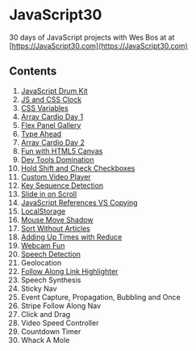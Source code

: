 # JavaScript30
30 days of JavaScript projects with Wes Bos at at [https://JavaScript30.com](https://JavaScript30.com)

## Contents

1.  [JavaScript Drum Kit](https://jscott313.github.io/JavaScript30/01%20-%20Drum%20Kit/drum.html)
2.  [JS and CSS Clock](https://jscott313.github.io/JavaScript30/02%20-%20JS%20and%20CSS%20Clock/clock.html) 
3.  [CSS Variables](https://jscott313.github.io/JavaScript30/03%20-%20JS%20and%20CSS%20Variables/variables.html) 
4.  [Array Cardio Day 1](https://jscott313.github.io/JavaScript30/04%20-%20Array%20Cardio%20Day%201/cardio.html) 
5.  [Flex Panel Gallery](https://jscott313.github.io/JavaScript30/05%20-%20Flex%20Panel%20Gallery/gallery.html)
6.  [Type Ahead](https://jscott313.github.io/JavaScript30/06%20-%20Ajax%20Type%20Ahead/typeahead.html)
7.  [Array Cardio Day 2](https://jscott313.github.io/JavaScript30/07%20-%20Array%20Cardio%20Day%202/cardio.html)
8.  [Fun with HTML5 Canvas](https://jscott313.github.io/JavaScript30/08%20-%20HTML5%20Canvas/canvas.html)
9.  [Dev Tools Domination](https://jscott313.github.io/JavaScript30/09%20-%20Dev%20Tools%20Domination/devtools.html)
10. [Hold Shift and Check Checkboxes](https://jscott313.github.io/JavaScript30/10%20-%20Hold%20Shift%20and%20Check%20Checkboxes/checkboxes.html)
11. [Custom Video Player](https://jscott313.github.io/JavaScript30/11%20-%20Custom%20Video%20Player/index.html)
12. [Key Sequence Detection	](https://jscott313.github.io/JavaScript30/12%20-%20Konami%20Code%20Detection/konami.html)
13. [Slide in on Scroll](https://jscott313.github.io/JavaScript30/13%20-%20Slide%20In%20on%20Scroll/slide.html)
14. [JavaScript References VS Copying](https://jscott313.github.io/JavaScript30/14%20-%20Copying%20by%20Reference/reference.html)
15. [LocalStorage](https://jscott313.github.io/JavaScript30/15%20-%20LocalStorage/localstorage.html)
16. [Mouse Move Shadow](https://jscott313.github.io/JavaScript30/16%20-%20Mouse%20Move%20Shadow/shadow.html)
17. [Sort Without Articles](https://jscott313.github.io/JavaScript30/17%20-%20Sort%20Without%20Articles/sort.html)
18. [Adding Up Times with Reduce](https://jscott313.github.io/JavaScript30/18%20-%20Adding%20Up%20Times%20with%20Reduce/times.html)
19. [Webcam Fun](https://jscott313.github.io/JavaScript30/19%20-%20Webcam%20Fun/index.html)
20. [Speech Detection](https://jscott313.github.io/JavaScript30/20%20-%20Speech%20Detection/speech.html)
21. Geolocation
22. [Follow Along Link Highlighter](https://jscott313.github.io/JavaScript30/22%20-%20Follow%20Along%20Link%20Highlighter/links.html)
23. Speech Synthesis
24. Sticky Nav
25. Event Capture, Propagation, Bubbling and Once	
26. Stripe Follow Along Nav
27. Click and Drag
28. Video Speed Controller
29. Countdown Timer
30. Whack A Mole
